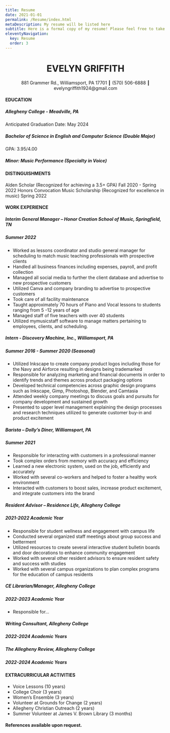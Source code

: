 ```yaml
---
title: Resume
date: 2021-01-01
permalink: /Resume/index.html
metaDescription: My resume will be listed here
subtitle: Here is a formal copy of my resume! Please feel free to take a look!
eleventyNavigation:
  key: Resume
  order: 3
---
```


# <div align=center>EVELYN GRIFFITH</div>

<div align="center">881 Grammer Rd., Williamsport, PA 17701 ┃ (570) 506-6888 ┃ evelyngriffith1924@gmail.com</div>

#### EDUCATION
##### Allegheny College - Meadville, PA
Anticipated Graduation Date: May 2024
##### Bachelor of Science in English and Computer Science (Double Major)
GPA: 3.95/4.00
##### Minor: Music Performance (Specialty in Voice)

#### DISTINGUISHMENTS
Alden Scholar (Recognized for achieving a 3.5+ GPA)                           Fall 2020 - Spring 2022
Honors Convocation Music Scholarship (Recognized for excellence in music)     Spring 2022

#### WORK EXPERIENCE
##### Interim General Manager – Honor Creation School of Music, Springfield, TN
##### Summer 2022

- Worked as lessons coordinator and studio general manager for scheduling to match music teaching professionals with prospective clients
- Handled all business finances including expenses, payroll, and profit collection
- Managed all social media to further the client database and advertise to new prospective customers
- Utilized Canva and company branding to advertise to prospective customers
- Took care of all facility maintenance
- Taught approximately 70 hours of Piano and Vocal lessons to students ranging from 5 -12 years of age
- Managed staff of five teachers with over 40 students
- Utilized mymusicstaff software to manage matters pertaining to employees, clients, and scheduling.

##### Intern - Discovery Machine, Inc., Williamsport, PA
##### Summer 2016 - Summer 2020 (Seasonal)

- Utilized Inkscape to create company product logos including those for the Navy and Airforce resulting in designs being trademarked
- Responsible for analyzing marketing and financial documents in order to identify trends and themes across product packaging options  
- Developed technical competencies across graphic design programs such as Inkscape, Gimp, Photoshop, Blender, and Camtasia
- Attended weekly company meetings to discuss goals and pursuits for company development and sustained growth
- Presented to upper level management explaining the design processes and research techniques utilized to generate customer buy-in and product excitement

##### Barista – Dolly’s Diner, Williamsport, PA
##### Summer 2021

- Responsible for interacting with customers in a professional manner
- Took complex orders from memory with accuracy and efficiency
- Learned a new electronic system, used on the job, efficiently and accurately
- Worked with several co-workers and helped to foster a healthy work environment
- Interacted with customers to boost sales, increase product excitement, and integrate customers into the brand

##### Resident Advisor – Residence Life, Allegheny College
##### 2021-2022 Academic Year

- Responsible for student wellness and engagement with campus life
- Conducted several organized staff meetings about group success and betterment
- Utilized resources to create several interactive student bulletin boards and door decorations to enhance community engagement
- Worked with several other resident advisors to ensure resident safety and success with studies
- Worked with several campus organizations to plan complex programs for the education of campus residents

##### CE Librarian/Manager, Allegheny College
##### 2022-2023 Academic Year

- Responsible for...

##### Writing Consultant, Allegheny College
##### 2022-2024 Academic Years

##### The Allegheny Review, Allegheny College
##### 2022-2024 Academic Years

#### EXTRACURRICULAR ACTIVITIES

- Voice Lessons (10 years)
- College Choir (3 years)
- Women’s Ensemble (3 years)
- Volunteer at Grounds for Change (2 years)
- Allegheny Christian Outreach (2 years)
- Summer Volunteer at James V. Brown Library (3 months)

#### References available upon request.